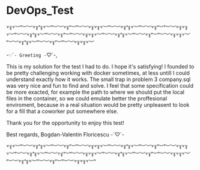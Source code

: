 # DevOps_Test
꒷꒦꒷︶˚︶︶꒷꒦˚꒦꒷︶˚︶︶꒷꒦˚︶˚︶︶꒷꒦꒷꒦꒷︶˚︶︶꒷꒦˚꒦꒷︶˚︶︶꒷꒦˚︶˚︶︶꒷꒦꒷꒦꒷︶˚︶︶꒷꒦˚꒦꒷︶˚︶︶꒷꒦˚︶˚︶︶꒷꒦꒷꒦꒷︶˚︶︶꒷꒦˚꒦꒷︶˚︶︶꒷꒦˚︶˚︶︶꒷꒦꒷꒦꒷︶˚︶︶꒷꒦˚꒦꒷︶˚︶︶꒷꒦˚︶˚︶︶꒷꒦꒷꒦꒷︶

-`♡´- Greeting -`♡´-,

This is my solution for the test I had to do. I hope it's satisfying!
I founded to be pretty challenging working with docker sometimes, at less untill I could understand exactly how it works.
The small trap in problem 3 company.sql was very nice and fun to find and solve.
I feel that some specification could be more exacted, for example the path to where we should put the local files in the container, so we could emulate better the proffesional enviroment, because in a real situation would be pretty unpleasent to look for a fill that a coworker put somewhere else.

Thank you for the opportunity to enjoy this test!

Best regards,
        Bogdan-Valentin Floricescu -`♡´-

꒷꒦꒷︶˚︶︶꒷꒦˚꒦꒷︶˚︶︶꒷꒦˚︶˚︶︶꒷꒦꒷꒦꒷︶˚︶︶꒷꒦˚꒦꒷︶˚︶︶꒷꒦˚︶˚︶︶꒷꒦꒷꒦꒷︶˚︶︶꒷꒦˚꒦꒷︶˚︶︶꒷꒦˚︶˚︶︶꒷꒦꒷꒦꒷︶˚︶︶꒷꒦˚꒦꒷︶˚︶︶꒷꒦˚︶˚︶︶꒷꒦꒷꒦꒷︶˚︶︶꒷꒦˚꒦꒷︶˚︶︶꒷꒦˚︶˚︶︶꒷꒦꒷꒦꒷︶˚
